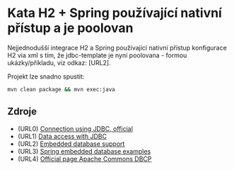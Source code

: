 # Kata H2 + Spring používající nativní přístup a je poolovan
Nejjednodušší integrace H2 a Spring používající nativní přístup konfigurace H2 via xml s tím, že jdbc-template je nyní poolovana - formou ukázky/příkladu, viz odkaz: [URL2].

Projekt lze snadno spustit:

```sh
mvn clean package && mvn exec:java
```

## Zdroje
+ (URL0) [Connection using JDBC, official](http://h2database.com/html/tutorial.html#connecting_using_jdbc)
+ (URL1) [Data access with JDBC](https://docs.spring.io/spring/docs/current/spring-framework-reference/html/jdbc.html)
+ (URL2) [Embedded database support](https://docs.spring.io/spring/docs/current/spring-framework-reference/html/jdbc.html#jdbc-embedded-database-support)
+ (URL3) [Spring embedded database examples](http://www.mkyong.com/spring/maven-spring-jdbc-example/)
+ (URL4) [Official page Apache Commons DBCP](https://commons.apache.org/proper/commons-dbcp/)
